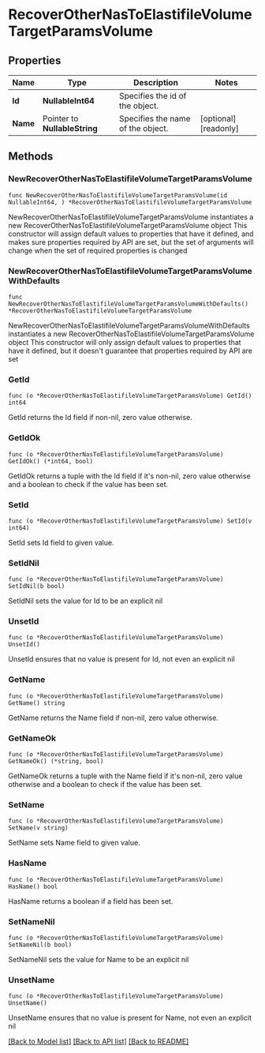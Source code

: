 # RecoverOtherNasToElastifileVolumeTargetParamsVolume

## Properties

Name | Type | Description | Notes
------------ | ------------- | ------------- | -------------
**Id** | **NullableInt64** | Specifies the id of the object. | 
**Name** | Pointer to **NullableString** | Specifies the name of the object. | [optional] [readonly] 

## Methods

### NewRecoverOtherNasToElastifileVolumeTargetParamsVolume

`func NewRecoverOtherNasToElastifileVolumeTargetParamsVolume(id NullableInt64, ) *RecoverOtherNasToElastifileVolumeTargetParamsVolume`

NewRecoverOtherNasToElastifileVolumeTargetParamsVolume instantiates a new RecoverOtherNasToElastifileVolumeTargetParamsVolume object
This constructor will assign default values to properties that have it defined,
and makes sure properties required by API are set, but the set of arguments
will change when the set of required properties is changed

### NewRecoverOtherNasToElastifileVolumeTargetParamsVolumeWithDefaults

`func NewRecoverOtherNasToElastifileVolumeTargetParamsVolumeWithDefaults() *RecoverOtherNasToElastifileVolumeTargetParamsVolume`

NewRecoverOtherNasToElastifileVolumeTargetParamsVolumeWithDefaults instantiates a new RecoverOtherNasToElastifileVolumeTargetParamsVolume object
This constructor will only assign default values to properties that have it defined,
but it doesn't guarantee that properties required by API are set

### GetId

`func (o *RecoverOtherNasToElastifileVolumeTargetParamsVolume) GetId() int64`

GetId returns the Id field if non-nil, zero value otherwise.

### GetIdOk

`func (o *RecoverOtherNasToElastifileVolumeTargetParamsVolume) GetIdOk() (*int64, bool)`

GetIdOk returns a tuple with the Id field if it's non-nil, zero value otherwise
and a boolean to check if the value has been set.

### SetId

`func (o *RecoverOtherNasToElastifileVolumeTargetParamsVolume) SetId(v int64)`

SetId sets Id field to given value.


### SetIdNil

`func (o *RecoverOtherNasToElastifileVolumeTargetParamsVolume) SetIdNil(b bool)`

 SetIdNil sets the value for Id to be an explicit nil

### UnsetId
`func (o *RecoverOtherNasToElastifileVolumeTargetParamsVolume) UnsetId()`

UnsetId ensures that no value is present for Id, not even an explicit nil
### GetName

`func (o *RecoverOtherNasToElastifileVolumeTargetParamsVolume) GetName() string`

GetName returns the Name field if non-nil, zero value otherwise.

### GetNameOk

`func (o *RecoverOtherNasToElastifileVolumeTargetParamsVolume) GetNameOk() (*string, bool)`

GetNameOk returns a tuple with the Name field if it's non-nil, zero value otherwise
and a boolean to check if the value has been set.

### SetName

`func (o *RecoverOtherNasToElastifileVolumeTargetParamsVolume) SetName(v string)`

SetName sets Name field to given value.

### HasName

`func (o *RecoverOtherNasToElastifileVolumeTargetParamsVolume) HasName() bool`

HasName returns a boolean if a field has been set.

### SetNameNil

`func (o *RecoverOtherNasToElastifileVolumeTargetParamsVolume) SetNameNil(b bool)`

 SetNameNil sets the value for Name to be an explicit nil

### UnsetName
`func (o *RecoverOtherNasToElastifileVolumeTargetParamsVolume) UnsetName()`

UnsetName ensures that no value is present for Name, not even an explicit nil

[[Back to Model list]](../README.md#documentation-for-models) [[Back to API list]](../README.md#documentation-for-api-endpoints) [[Back to README]](../README.md)


